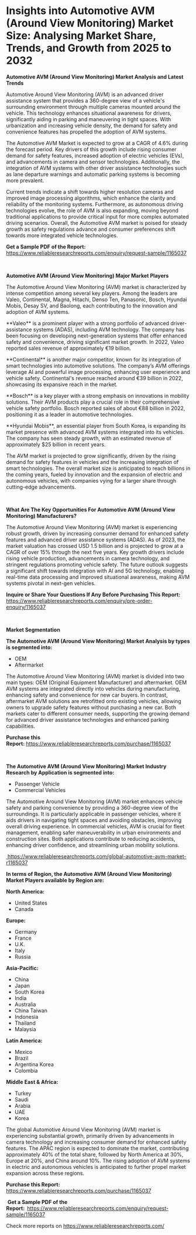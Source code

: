 <p><h1>Insights into Automotive AVM (Around View Monitoring) Market Size: Analysing Market Share, Trends, and Growth from 2025 to 2032</h1></p><p><strong>Automotive AVM (Around View Monitoring) Market Analysis and Latest Trends</strong></p>
<p><p>Automotive Around View Monitoring (AVM) is an advanced driver assistance system that provides a 360-degree view of a vehicle's surrounding environment through multiple cameras mounted around the vehicle. This technology enhances situational awareness for drivers, significantly aiding in parking and maneuvering in tight spaces. With urbanization and increasing vehicle density, the demand for safety and convenience features has propelled the adoption of AVM systems.</p><p>The Automotive AVM Market is expected to grow at a CAGR of 4.6% during the forecast period. Key drivers of this growth include rising consumer demand for safety features, increased adoption of electric vehicles (EVs), and advancements in camera and sensor technologies. Additionally, the integration of AVM systems with other driver assistance technologies such as lane departure warnings and automatic parking systems is becoming more prevalent. </p><p>Current trends indicate a shift towards higher resolution cameras and improved image processing algorithms, which enhance the clarity and reliability of the monitoring systems. Furthermore, as autonomous driving technologies evolve, the role of AVM is also expanding, moving beyond traditional applications to provide critical input for more complex automated driving scenarios. Overall, the Automotive AVM market is poised for steady growth as safety regulations advance and consumer preferences shift towards more integrated vehicle technologies.</p></p>
<p><strong>Get a Sample PDF of the Report:&nbsp;</strong> <a href="https://www.reliableresearchreports.com/enquiry/request-sample/1165037?utm_campaign=2737&utm_medium=2&utm_source=Github&utm_content=ia&utm_term=30032025&utm_id=automotive-avm-around-view-monitoring">https://www.reliableresearchreports.com/enquiry/request-sample/1165037</a></p>
<p>&nbsp;</p>
<p><strong>Automotive AVM (Around View Monitoring) Major Market Players</strong></p>
<p><p>The Automotive Around View Monitoring (AVM) market is characterized by intense competition among several key players. Among the leaders are Valeo, Continental, Magna, Hitachi, Denso Ten, Panasonic, Bosch, Hyundai Mobis, Desay SV, and Baolong, each contributing to the innovation and adoption of AVM systems.</p><p>**Valeo** is a prominent player with a strong portfolio of advanced driver-assistance systems (ADAS), including AVM technology. The company has been focusing on developing next-generation systems that offer enhanced safety and convenience, driving significant market growth. In 2022, Valeo reported sales revenue of approximately €19 billion.</p><p>**Continental** is another major competitor, known for its integration of smart technologies into automotive solutions. The company’s AVM offerings leverage AI and powerful image processing, enhancing user experience and vehicle safety. Continental's revenue reached around €39 billion in 2022, showcasing its expansive reach in the market.</p><p>**Bosch** is a key player with a strong emphasis on innovations in mobility solutions. Their AVM products play a crucial role in their comprehensive vehicle safety portfolio. Bosch reported sales of about €88 billion in 2022, positioning it as a leader in automotive technologies.</p><p>**Hyundai Mobis**, an essential player from South Korea, is expanding its market presence with advanced AVM systems integrated into its vehicles. The company has seen steady growth, with an estimated revenue of approximately $25 billion in recent years.</p><p>The AVM market is projected to grow significantly, driven by the rising demand for safety features in vehicles and the increasing integration of smart technologies. The overall market size is anticipated to reach billions in the coming years, fueled by innovation and the expansion of electric and autonomous vehicles, with companies vying for a larger share through cutting-edge advancements.</p></p>
<p>&nbsp;</p>
<p><strong>What Are The Key Opportunities For Automotive AVM (Around View Monitoring) Manufacturers?</strong></p>
<p><p>The Automotive Around View Monitoring (AVM) market is experiencing robust growth, driven by increasing consumer demand for enhanced safety features and advanced driver assistance systems (ADAS). As of 2023, the market valuation has crossed USD 1.5 billion and is projected to grow at a CAGR of over 15% through the next five years. Key growth drivers include rising vehicle production, advancements in camera technology, and stringent regulations promoting vehicle safety. The future outlook suggests a significant shift towards integration with AI and 5G technology, enabling real-time data processing and improved situational awareness, making AVM systems pivotal in next-gen vehicles.</p></p>
<p><strong>Inquire or Share Your Questions If Any Before Purchasing This Report:</strong> <a href="https://www.reliableresearchreports.com/enquiry/pre-order-enquiry/1165037?utm_campaign=2737&utm_medium=2&utm_source=Github&utm_content=ia&utm_term=30032025&utm_id=automotive-avm-around-view-monitoring">https://www.reliableresearchreports.com/enquiry/pre-order-enquiry/1165037</a></p>
<p>&nbsp;</p>
<p><strong>Market Segmentation</strong></p>
<p><strong>The Automotive AVM (Around View Monitoring) Market Analysis by types is segmented into:</strong></p>
<p><ul><li>OEM</li><li>Aftermarket</li></ul></p>
<p><p>The Automotive Around View Monitoring (AVM) market is divided into two main types: OEM (Original Equipment Manufacturer) and aftermarket. OEM AVM systems are integrated directly into vehicles during manufacturing, enhancing safety and convenience for new car buyers. In contrast, aftermarket AVM solutions are retrofitted onto existing vehicles, allowing owners to upgrade safety features without purchasing a new car. Both markets cater to different consumer needs, supporting the growing demand for advanced driver assistance technologies and enhanced parking capabilities.</p></p>
<p><strong>Purchase this Report:&nbsp;</strong><a href="https://www.reliableresearchreports.com/purchase/1165037?utm_campaign=2737&utm_medium=2&utm_source=Github&utm_content=ia&utm_term=30032025&utm_id=automotive-avm-around-view-monitoring">https://www.reliableresearchreports.com/purchase/1165037</a></p>
<p>&nbsp;</p>
<p><strong>The Automotive AVM (Around View Monitoring) Market Industry Research by Application is segmented into:</strong></p>
<p><ul><li>Passenger Vehicle</li><li>Commercial Vehicles</li></ul></p>
<p><p>The Automotive Around View Monitoring (AVM) market enhances vehicle safety and parking convenience by providing a 360-degree view of the surroundings. It is particularly applicable in passenger vehicles, where it aids drivers in navigating tight spaces and avoiding obstacles, improving overall driving experience. In commercial vehicles, AVM is crucial for fleet management, enabling safer maneuverability in urban environments and construction sites. Both applications contribute to reducing accidents, enhancing driver confidence, and streamlining urban mobility solutions.</p></p>
<p><a href="https://www.reliableresearchreports.com/global-automotive-avm-market-r1165037?utm_campaign=2737&utm_medium=2&utm_source=Github&utm_content=ia&utm_term=30032025&utm_id=automotive-avm-around-view-monitoring">&nbsp;https://www.reliableresearchreports.com/global-automotive-avm-market-r1165037</a></p>
<p><strong>In terms of Region, the Automotive AVM (Around View Monitoring) Market Players available by Region are:</strong></p>
<p>
    <p> <strong> North America: </strong>
        <ul>
            <li>United States</li>
            <li>Canada</li>
        </ul>
        </p> 
    <p> <strong> Europe: </strong>
        <ul>
            <li>Germany</li>
            <li>France</li>
            <li>U.K.</li>
            <li>Italy</li>
            <li>Russia</li>
        </ul>
        </p> 
    <p> <strong> Asia-Pacific: </strong>
        <ul>
            <li>China</li>
            <li>Japan</li>
            <li>South Korea</li>
            <li>India</li>
            <li>Australia</li>
            <li>China Taiwan</li>
            <li>Indonesia</li>
            <li>Thailand</li>
            <li>Malaysia</li>
        </ul>
        </p> 
    <p> <strong> Latin America: </strong>
        <ul>
            <li>Mexico</li>
            <li>Brazil</li>
            <li>Argentina Korea</li>
            <li>Colombia</li>
        </ul>
        </p> 
    <p> <strong> Middle East & Africa: </strong>
        <ul>
            <li>Turkey</li>
            <li>Saudi</li>
            <li>Arabia</li>
            <li>UAE</li>
            <li>Korea</li>
        </ul>
    </p>
    </p>
<p><p>The global Automotive Around View Monitoring (AVM) market is experiencing substantial growth, primarily driven by advancements in camera technology and increasing consumer demand for enhanced safety features. The APAC region is expected to dominate the market, contributing approximately 40% of the total share, followed by North America at 30%, Europe at 20%, and China around 10%. The rising adoption of AVM systems in electric and autonomous vehicles is anticipated to further propel market expansion across these regions.</p></p>
<p><strong>Purchase this Report: </strong><a href="https://www.reliableresearchreports.com/purchase/1165037?utm_campaign=2737&utm_medium=2&utm_source=Github&utm_content=ia&utm_term=30032025&utm_id=automotive-avm-around-view-monitoring">https://www.reliableresearchreports.com/purchase/1165037</a></p>
<p>&nbsp;<strong>Get a Sample PDF of the Report:&nbsp;&nbsp;</strong><a href="https://www.reliableresearchreports.com/enquiry/request-sample/1165037?utm_campaign=2737&utm_medium=2&utm_source=Github&utm_content=ia&utm_term=30032025&utm_id=automotive-avm-around-view-monitoring">https://www.reliableresearchreports.com/enquiry/request-sample/1165037</a></p>
<p><strong></strong></p>
<p>Check more reports on <a href="https://www.reliableresearchreports.com/?utm_campaign=2737&utm_medium=2&utm_source=Github&utm_content=ia&utm_term=30032025&utm_id=automotive-avm-around-view-monitoring">https://www.reliableresearchreports.com/</a></p>
